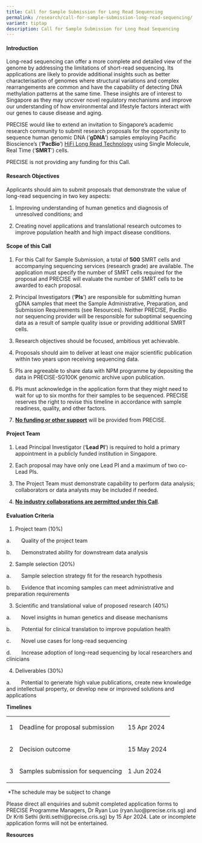 ```yaml
---
title: Call for Sample Submission for Long Read Sequencing
permalink: /research/call-for-sample-submission-long-read-sequencing/
variant: tiptap
description: Call for Sample Submission for Long Read Sequencing
---
```

<h4><strong>Introduction</strong></h4>
<p>Long-read sequencing can offer a more complete and detailed view of the
genome by addressing the limitations of short-read sequencing. Its applications
are likely to provide additional insights such as better characterisation
of genomes where structural variations and complex rearrangements are common
and have the capability of detecting DNA methylation patterns at the same
time. These insights are of interest to Singapore as they may uncover novel
regulatory mechanisms and improve our understanding of how environmental
and lifestyle factors interact with our genes to cause disease and aging.</p>
<p>PRECISE would like to extend an invitation to Singapore’s academic research
community to submit research proposals for the opportunity to sequence
human genomic DNA (‘<strong>gDNA</strong>’) samples employing Pacific Bioscience’s
(‘<strong>PacBio</strong>’) <a href="https://www.pacb.com/technology/hifi-sequencing/" rel="noopener noreferrer nofollow" target="_blank">HiFi Long Read Technology</a> using
Single Molecule, Real Time (‘<strong>SMRT</strong>’) cells.</p>
<p>PRECISE is not providing any funding for this Call.</p>
<h4><strong>Research Objectives</strong></h4>
<p>Applicants should aim to submit proposals that demonstrate the value of
long-read sequencing in two key aspects:</p>
<ol data-tight="true" class="tight">
<li>
<p>Improving understanding of human genetics and diagnosis of unresolved
conditions; and</p>
</li>
<li>
<p>Creating novel applications and translational research outcomes to improve
population health and high impact disease conditions.</p>
</li>
</ol>
<h4><strong>Scope of this Call</strong></h4>
<ol data-tight="true" class="tight">
<li>
<p>For this Call for Sample Submission, a total of <strong>500</strong> SMRT
cells and accompanying sequencing services (research grade) are available.
The application must specify the number of SMRT cells required for the
proposal and PRECISE will evaluate the number of SMRT cells to be awarded
to each proposal.</p>
</li>
<li>
<p>Principal Investigators (‘<strong>PIs</strong>’) are responsible for submitting
human gDNA samples that meet the Sample Administrative, Preparation, and
Submission Requirements (see Resources). Neither PRECISE, PacBio nor sequencing
provider will be responsible for suboptimal sequencing data as a result
of sample quality issue or providing additional SMRT cells.</p>
</li>
<li>
<p>Research objectives should be focused, ambitious yet achievable.</p>
</li>
<li>
<p>Proposals should aim to deliver at least one major scientific publication
within two years upon receiving sequencing data.</p>
</li>
<li>
<p>PIs are agreeable to share data with NPM programme by depositing the data
in PRECISE-SG100K genomic archive upon publication.</p>
</li>
<li>
<p>PIs must acknowledge in the application form that they might need to wait
for up to six months for their samples to be sequenced. PRECISE reserves
the right to revise this timeline in accordance with sample readiness,
quality, and other factors.</p>
</li>
<li>
<p><strong><u>No funding or other support</u></strong> will be provided from
PRECISE.</p>
</li>
</ol>
<h4><strong>Project Team</strong></h4>
<ol data-tight="true" class="tight">
<li>
<p>Lead Principal Investigator (‘<strong>Lead PI</strong>’) is required to
hold a primary appointment in a publicly funded institution in Singapore.</p>
</li>
<li>
<p>Each proposal may have only one Lead PI and a maximum of two co-Lead PIs.</p>
</li>
<li>
<p>The Project Team must demonstrate capability to perform data analysis;
collaborators or data analysts may be included if needed.</p>
</li>
<li>
<p><strong><u>No industry collaborations are permitted under this Call</u></strong>.</p>
</li>
</ol>
<h4><strong>Evaluation Criteria</strong></h4>
<ol data-tight="true" class="tight">
<li>
<p>Project team (10%)</p>
</li>
</ol>
<p>a.&nbsp;&nbsp;&nbsp;&nbsp;&nbsp;&nbsp; Quality of the project team</p>
<p>b.&nbsp;&nbsp;&nbsp;&nbsp;&nbsp;&nbsp; Demonstrated ability for downstream
data analysis</p>
<ol start="2" data-tight="true" class="tight">
<li>
<p>Sample selection (20%)</p>
</li>
</ol>
<p>a.&nbsp;&nbsp;&nbsp;&nbsp;&nbsp;&nbsp; Sample selection strategy fit for
the research hypothesis</p>
<p>b.&nbsp;&nbsp;&nbsp;&nbsp;&nbsp;&nbsp; Evidence that incoming samples
can meet administrative and preparation requirements</p>
<ol start="3" data-tight="true" class="tight">
<li>
<p>Scientific and translational value of proposed research (40%)</p>
</li>
</ol>
<p>a.&nbsp;&nbsp;&nbsp;&nbsp;&nbsp;&nbsp; Novel insights in human genetics
and disease mechanisms</p>
<p>b.&nbsp;&nbsp;&nbsp;&nbsp;&nbsp;&nbsp; Potential for clinical translation
to improve population health</p>
<p>c.&nbsp;&nbsp;&nbsp;&nbsp;&nbsp;&nbsp; Novel use cases for long-read sequencing</p>
<p>d.&nbsp;&nbsp;&nbsp;&nbsp;&nbsp;&nbsp; Increase adoption of long-read
sequencing by local researchers and clinicians</p>
<ol start="4" data-tight="true" class="tight">
<li>
<p>Deliverables (30%)</p>
</li>
</ol>
<p>a.&nbsp;&nbsp;&nbsp;&nbsp;&nbsp;&nbsp; Potential to generate high value
publications, create new knowledge and intellectual property, or develop
new or improved solutions and applications</p>
<p><strong>Timelines</strong>
</p>
<table>
<tbody>
<tr>
<td rowspan="1" colspan="1">
<p>1</p>
</td>
<td rowspan="1" colspan="1">
<p>Deadline for proposal submission</p>
</td>
<td rowspan="1" colspan="1">
<p>15 Apr 2024</p>
</td>
</tr>
<tr>
<td rowspan="1" colspan="1">
<p>2</p>
</td>
<td rowspan="1" colspan="1">
<p>Decision outcome</p>
</td>
<td rowspan="1" colspan="1">
<p>15 May 2024</p>
</td>
</tr>
<tr>
<td rowspan="1" colspan="1">
<p>3</p>
</td>
<td rowspan="1" colspan="1">
<p>Samples submission for sequencing</p>
</td>
<td rowspan="1" colspan="1">
<p>1 Jun 2024</p>
</td>
</tr>
</tbody>
</table>
<p>&nbsp;*The schedule may be subject to change</p>
<p>Please direct all enquiries and submit completed application forms to
PRECISE Programme Managers, Dr Ryan Luo (<a rel="noopener noreferrer nofollow" target="_blank">ryan.luo@precise.cris.sg</a>)
and Dr Kriti Sethi (<a rel="noopener noreferrer nofollow" target="_blank">kriti.sethi@precise.cris.sg</a>)
by 15 Apr 2024. Late or incomplete application forms will not be entertained.</p>
<p></p>
<p><strong>Resources</strong>
</p>
<p></p>
<p></p>
<p></p>